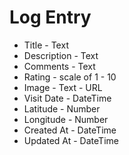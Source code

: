 # Log Entry

* Title - Text
* Description - Text
* Comments - Text
* Rating - scale of 1 - 10
* Image - Text - URL
* Visit Date - DateTime
* Latitude - Number
* Longitude - Number
* Created At - DateTime
* Updated At - DateTime
